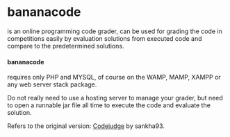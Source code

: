 bananacode
==========
is an online programming code grader, can be used for grading the code in competitions easily
by evaluation solutions from executed code and compare to the predetermined solutions.

<h4>bananacode</h4> requires only PHP and MYSQL, of course on the WAMP, MAMP, XAMPP or any web server stack package.

Do not really need to use a hosting server to manage your grader, but need to open a runnable jar file all time
to execute the code and evaluate the solution.

Refers to the original version: <a href="https://github.com/sankha93/codejudge">Codejudge</a> by sankha93.

